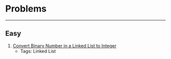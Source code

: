 # Problems
---

## Easy

1. [Convert Binary Number in a Linked List to Integer](https://leetcode.com/problems/convert-binary-number-in-a-linked-list-to-integer/)
   - Tags: Linked List


